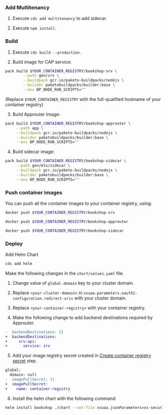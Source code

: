 ### Add Multitenancy

1. Execute `cds add multitenancy` to add sidecar.

2. Execute `npm install`.

### Build

1. Execute `cds build --production`.

2. Build image for CAP service:

```bash
pack build $YOUR_CONTAINER_REGISTRY/bookshop-srv \
        --path gen/srv \
        --buildpack gcr.io/paketo-buildpacks/nodejs \
        --builder paketobuildpacks/builder:base \
        --env BP_NODE_RUN_SCRIPTS=""
```

(Replace `$YOUR_CONTAINER_REGISTRY` with the full-qualified hostname of your container registry)

3. Build Approuter Image:

```bash
pack build $YOUR_CONTAINER_REGISTRY/bookshop-approuter \
     --path app \
     --buildpack gcr.io/paketo-buildpacks/nodejs \
     --builder paketobuildpacks/builder:base \
     --env BP_NODE_RUN_SCRIPTS=""
```

4. Build sidecar image:

```bash
pack build $YOUR_CONTAINER_REGISTRY/bookshop-sidecar \
     --path gen/mtx/sidecar \
     --buildpack gcr.io/paketo-buildpacks/nodejs \
     --builder paketobuildpacks/builder:base \
     --env BP_NODE_RUN_SCRIPTS=""
```

### Push container images

You can push all the container images to your container registry, using:

```bash
docker push $YOUR_CONTAINER_REGISTRY/bookshop-srv

docker push $YOUR_CONTAINER_REGISTRY/bookshop-approuter

docker push $YOUR_CONTAINER_REGISTRY/bookshop-sidecar
```

### Deploy

Add Helm Chart

```bash
cds add helm
```

Make the following changes in the _`chart/values.yaml`_ file.

1. Change value of `global.domain` key to your cluster domain.

2. Replace `<your-cluster-domain>` in `xsuaa.parameters.oauth2-configuration.redirect-uris` with your cluster domain.

3. Replace `<your-container-registry>` with your container registry.

4. Make the following change to add backend destinations required by Approuter.
   
```diff
-  backendDestinations: {}
+  backendDestinations:
+     srv-api:
+       service: srv
```

5. Add your image registry secret created in [Create container registry secret](#create-container-registry-secret) step.

```diff
global:
  domain: null
-  imagePullSecret: {}
+  imagePullSecret:
+    name: container-registry
```

6. Install the helm chart with the following command:

```bash
helm install bookshop ./chart --set-file xsuaa.jsonParameters=xs-security.json
```